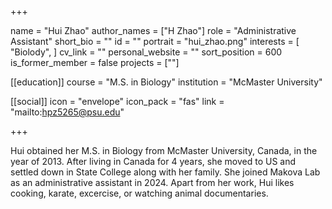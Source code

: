 +++

name = "Hui Zhao"
author_names = ["H Zhao"]
role = "Administrative Assistant"
short_bio = ""
id = ""
portrait = "hui_zhao.png"
interests = [
  "Biolody",
]
cv_link = ""
personal_website = ""
sort_position = 600
is_former_member = false
projects = [""]

[[education]]
  course = "M.S. in Biology"
  institution = "McMaster University"
  
[[social]]
    icon = "envelope"
    icon_pack = "fas"
    link = "mailto:hpz5265@psu.edu"

+++

Hui obtained her M.S. in Biology from McMaster University, Canada, in the year of 2013. After living in Canada for 4 years, she moved to US and settled down in State College along with her family. She joined Makova Lab as an administrative assistant in 2024. Apart from her work, Hui likes cooking, karate, excercise, or watching animal documentaries.
